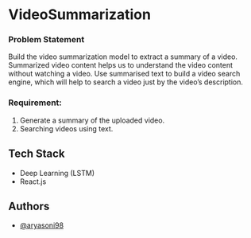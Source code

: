 
# VideoSummarization

### Problem Statement

Build the video summarization model to extract a summary of a video. Summarized video content helps us to understand the video content without watching a video. Use summarised text to build a video search engine, which will help to search a video just by the video’s description.

### Requirement:

1. Generate a summary of the uploaded video.
2. Searching videos using text.

## Tech Stack

- Deep Learning (LSTM)
- React.js

## Authors

- [@aryasoni98](https://www.github.com/aryasoni98)

